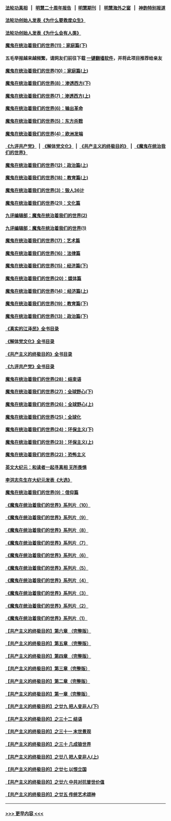 #### [法轮功真相](https://github.com/gfw-breaker/truth/blob/master/README.md?t=0) &nbsp;&nbsp;|&nbsp;&nbsp; [明慧二十周年报告](https://github.com/gfw-breaker/mh-reports/blob/master/README.md?t=0) &nbsp;&nbsp;|&nbsp;&nbsp;[明慧期刊](https://github.com/gfw-breaker/mh-qikan) &nbsp;&nbsp;|&nbsp;&nbsp; [明慧海外之窗](https://github.com/gfw-breaker/mh-news/blob/master/README.md?t=0) &nbsp;&nbsp;|&nbsp;&nbsp; [神韵特别报道](https://github.com/gfw-breaker/mh-news/blob/master/shenyun.md?t=0)
#### [法轮功创始人发表《为什么要救度众生》](../pages/nsc422/n13975246.md?t=06130343) 
#### [法轮功创始人发表《为什么会有人类》](../pages/nsc422/n13912117.md?t=06130343) 
#### [魔鬼在统治着我们的世界(11)：家庭篇(下)](../pages/nsc422/n10440961.md?t=06130343) 
#### 五毛举报越来越频繁，请网友们前往下载 [一键翻墙软件](https://github.com/gfw-breaker/ssr-accounts)，并将此项目推荐给亲友
#### [魔鬼在统治着我们的世界(10)：家庭篇(上)](../pages/nsc422/n10435448.md?t=06130343) 
#### [魔鬼在统治着我们的世界(8)：渗透西方(下)](../pages/nsc422/n10429603.md?t=06130343) 
#### [魔鬼在统治着我们的世界(7)：渗透西方(上)](../pages/nsc422/n10426013.md?t=06130343) 
#### [魔鬼在统治着我们的世界(6)：输出革命](../pages/nsc422/n10421536.md?t=06130343) 
#### [魔鬼在统治着我们的世界(5)：东方杀戮](../pages/nsc422/n10417707.md?t=06130343) 
#### [魔鬼在统治着我们的世界(4)：欧洲发端](../pages/nsc422/n10414890.md?t=06130343) 
#### [《九评共产党》](https://github.com/begood0513/9ping.md/blob/master/README.md) &nbsp;|&nbsp; [《解体党文化》](../../../../jtdwh.md/blob/master/README.md)  &nbsp;|&nbsp; [《共产主义的终极目的》](../../../../gczydzjmd.md/blob/master/README.md) &nbsp;|&nbsp; [《魔鬼在统治我们的世界》](../../../../mgztzwmdsj.md/blob/master/README.md) 
#### [魔鬼在统治着我们的世界(12)：政治篇(上)](../pages/nsc422/n10444576.md?t=06130343) 
#### [魔鬼在统治着我们的世界(18)：教育篇(上)](../pages/nsc422/n10526970.md?t=06130343) 
#### [魔鬼在统治着我们的世界(3)：毁人36计](../pages/nsc422/n10411583.md?t=06130343) 
#### [魔鬼在统治着我们的世界(21)：文化篇](../pages/nsc422/n10597706.md?t=06130343) 
#### [九评编辑部：魔鬼在统治着我们的世界(2)](../pages/nsc422/n10410036.md?t=06130343) 
#### [九评编辑部：魔鬼在统治着我们的世界(1)](../pages/nsc422/n10406825.md?t=06130343) 
#### [魔鬼在统治着我们的世界(17)：艺术篇](../pages/nsc422/n10499093.md?t=06130343) 
#### [魔鬼在统治着我们的世界(16)：法律篇](../pages/nsc422/n10485969.md?t=06130343) 
#### [魔鬼在统治着我们的世界(15)：经济篇(下)](../pages/nsc422/n10469975.md?t=06130343) 
#### [魔鬼在统治着我们的世界(20)：媒体篇](../pages/nsc422/n10586579.md?t=06130343) 
#### [魔鬼在统治着我们的世界(14)：经济篇(上)](../pages/nsc422/n10457370.md?t=06130343) 
#### [魔鬼在统治着我们的世界(19)：教育篇(下)](../pages/nsc422/n10564808.md?t=06130343) 
#### [魔鬼在统治着我们的世界(13)：政治篇(下)](../pages/nsc422/n10448270.md?t=06130343) 
#### [《真实的江泽民》全书目录](../pages/nsc422/n13721399.md?t=06130343) 
#### [《解体党文化》全书目录](../pages/nsc422/n13721157.md?t=06130343) 
#### [《共产主义的终极目的》全书目录](../pages/nsc422/n13721048.md?t=06130343) 
#### [《九评共产党》全书目录](../pages/nsc422/n13708085.md?t=06130343) 
#### [魔鬼在统治着我们的世界(28)：结束语](../pages/nsc422/n10936246.md?t=06130343) 
#### [魔鬼在统治着我们的世界(27)：全球野心(下)](../pages/nsc422/n10928319.md?t=06130343) 
#### [魔鬼在统治着我们的世界(26)：全球野心(上)](../pages/nsc422/n10900318.md?t=06130343) 
#### [魔鬼在统治着我们的世界(25)：全球化](../pages/nsc422/n10788205.md?t=06130343) 
#### [魔鬼在统治着我们的世界(24)：环保主义(下)](../pages/nsc422/n10695307.md?t=06130343) 
#### [魔鬼在统治着我们的世界(23)：环保主义(上)](../pages/nsc422/n10688613.md?t=06130343) 
#### [魔鬼在统治着我们的世界(22)：恐怖主义](../pages/nsc422/n10614727.md?t=06130343) 
#### [英文大纪元：和读者一起寻真相 无所畏惧](../pages/nsc422/n12542027.md?t=06130343) 
#### [李洪志先生在大纪元发表《大选》](../pages/nsc422/n12534746.md?t=06130343) 
#### [魔鬼在统治着我们的世界(9)：信仰篇](../pages/nsc422/n10432159.md?t=06130343) 
#### [《魔鬼在统治着我们的世界》系列片（10）](../pages/nsc422/n12292670.md?t=06130343) 
#### [《魔鬼在统治着我们的世界》系列片（9）](../pages/nsc422/n12290859.md?t=06130343) 
#### [《魔鬼在统治着我们的世界》系列片（8）](../pages/nsc422/n12287445.md?t=06130343) 
#### [《魔鬼在统治着我们的世界》系列片（7）](../pages/nsc422/n12283425.md?t=06130343) 
#### [《魔鬼在统治着我们的世界》系列片（6）](../pages/nsc422/n12282314.md?t=06130343) 
#### [《魔鬼在统治着我们的世界》系列片（5）](../pages/nsc422/n12281419.md?t=06130343) 
#### [《魔鬼在统治着我们的世界》系列片（4）](../pages/nsc422/n12274024.md?t=06130343) 
#### [《魔鬼在统治着我们的世界》系列片（3）](../pages/nsc422/n12271322.md?t=06130343) 
#### [《魔鬼在统治着我们的世界》系列片（2）](../pages/nsc422/n12269049.md?t=06130343) 
#### [《魔鬼在统治着我们的世界》系列片（1）](../pages/nsc422/n12267575.md?t=06130343) 
#### [【共产主义的终极目的】第六章 （完整版）](../pages/nsc422/n11428913.md?t=06130343) 
#### [【共产主义的终极目的】第五章 （完整版）](../pages/nsc422/n11428912.md?t=06130343) 
#### [【共产主义的终极目的】第四章 （完整版）](../pages/nsc422/n11428907.md?t=06130343) 
#### [【共产主义的终极目的】第三章（完整版）](../pages/nsc422/n11428848.md?t=06130343) 
#### [【共产主义的终极目的】第二章（完整版）](../pages/nsc422/n11428831.md?t=06130343) 
#### [【共产主义的终极目的】第一章（完整版）](../pages/nsc422/n11417651.md?t=06130343) 
#### [【共产主义的终极目的】之廿九 把人变非人(下)](../pages/nsc422/n11344140.md?t=06130343) 
#### [【共产主义的终极目的】之三十二 结语](../pages/nsc422/n11360535.md?t=06130343) 
#### [【共产主义的终极目的】之三十一 末世景观](../pages/nsc422/n11351129.md?t=06130343) 
#### [【共产主义的终极目的】之三十 几成狼世界](../pages/nsc422/n11348280.md?t=06130343) 
#### [【共产主义的终极目的】之廿八 把人变非人(上)](../pages/nsc422/n11340492.md?t=06130343) 
#### [【共产主义的终极目的】之廿七 以恨立国](../pages/nsc422/n11336944.md?t=06130343) 
#### [【共产主义的终极目的】之廿六 中共对抗普世价值](../pages/nsc422/n11324785.md?t=06130343) 
#### [【共产主义的终极目的】之廿五 传统艺术颂神](../pages/nsc422/n11296396.md?t=06130343) 

----
#### [ >>> 更早内容 <<< ](../indexes/nsc422-earlier.md)
